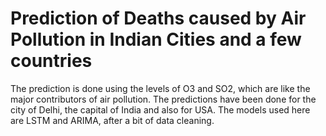 # Prediction of Deaths caused by Air Pollution in Indian Cities and a few countries

The prediction is done using the levels of O3 and SO2, which are like the major contributors of air pollution. The predictions have been done for the city of Delhi, the capital of India and also for USA.
The models used here are LSTM and ARIMA, after a bit of data cleaning.
